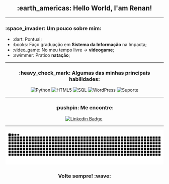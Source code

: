 <h2 align="center"> :earth_americas: Hello World, I'am Renan! </h2>

<hr>

<h3> :space_invader: Um pouco sobre mim: </h3>

<ul>
    <li> :dart: Pontual;</li>
    <li> :books: Faço graduação em <strong>Sistema da Informação</strong> na Impacta;</li>
    <li> :video_game: No meu tempo livre -> <strong>videogame</strong>;</li>
    <li> :swimmer: Pratico <strong>natação</strong>;</li>
</ul>

<hr>

<h3 align="center"> :heavy_check_mark: Algumas das minhas principais habilidades: </h3>
<p align="center">
    <img src="https://upload.wikimedia.org/wikipedia/commons/c/c3/Python-logo-notext.svg" alt="Python" height="40"/>
    <img src="https://upload.wikimedia.org/wikipedia/commons/6/61/HTML5_logo_and_wordmark.svg" alt="HTML5" height="40"/>
    <img src="https://desenvolvimentoaberto.files.wordpress.com/2016/11/logoazuresql.png" alt="SQL" height="40">
    <img src="https://upload.wikimedia.org/wikipedia/commons/thumb/9/98/WordPress_blue_logo.svg/1024px-WordPress_blue_logo.svg.png" alt="WordPress" height="40">
    <img src="https://images.vectorhq.com/images/previews/aa6/t-i-logo-psd-462250.png" alt="Suporte" height="40">
</p>

<hr>

<h3 align="center"> :pushpin: Me encontre: </h3>
<div align="center"> 

[![Linkedin Badge](https://img.shields.io/badge/LINKEDIN--0077b5?style=for-the-badge&logo=linkedin&logoColor=0077b5)](https://www.linkedin.com/in/renanalmeidadasilva/)&nbsp;

</div>
<hr>

  ![Snake animation](https://github.com/RenanAlmeidaSilva/RenanAlmeidaSilva/blob/output/github-contribution-grid-snake.svg)

<h3 align="center"> Volte sempre! :wave: </h3>


